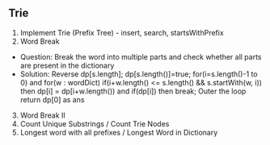 ## Trie
1. Implement Trie (Prefix Tree) - insert, search, startsWithPrefix 
2. Word Break 
- Question: Break the word into multiple parts and check whether all parts are present in the dictionary
- Solution: Reverse dp[s.length]; dp[s.length()]=true; for(i=s.length()-1 to 0) and for(w : wordDict) if(i+w.length() <= s.length() && s.startWith(w, i)) then dp[i] = dp[i+w.length()) and if(dp[i]) then break; Outer the loop return dp[0] as ans
3. Word Break II 
4. Count Unique Substrings / Count Trie Nodes 
5. Longest word with all prefixes / Longest Word in Dictionary 
